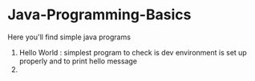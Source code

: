 # Java-Programming-Basics
Here you'll find simple java programs
1. Hello World : simplest program to check is dev environment is set up properly and to print hello message
2. 
